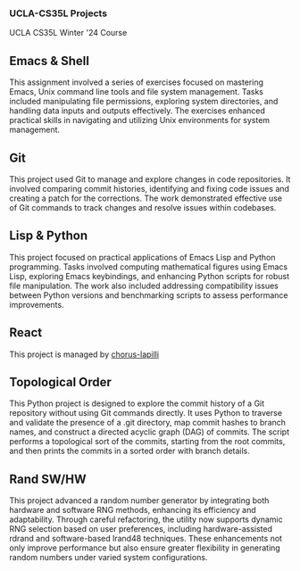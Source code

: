 ### UCLA-CS35L Projects

UCLA CS35L Winter '24 Course

## Emacs & Shell

This assignment involved a series of exercises focused on mastering Emacs, Unix command line tools and file system management. Tasks included manipulating file permissions, exploring system directories, and handling data inputs and outputs effectively. The exercises enhanced practical skills in navigating and utilizing Unix environments for system management.

## Git

This project used Git to manage and explore changes in code repositories. It involved comparing commit histories, identifying and fixing code issues and creating a patch for the corrections. The work demonstrated effective use of Git commands to track changes and resolve issues within codebases.

## Lisp & Python

This project focused on practical applications of Emacs Lisp and Python programming. Tasks involved computing mathematical figures using Emacs Lisp, exploring Emacs keybindings, and enhancing Python scripts for robust file manipulation. The work also included addressing compatibility issues between Python versions and benchmarking scripts to assess performance improvements.

## React

This project is managed by [chorus-lapilli](https://github.com/Jamiezoomies/chorus-lapilli)

## Topological Order

This Python project is designed to explore the commit history of a Git repository without using Git commands directly. It uses Python to traverse and validate the presence of a .git directory, map commit hashes to branch names, and construct a directed acyclic graph (DAG) of commits. The script performs a topological sort of the commits, starting from the root commits, and then prints the commits in a sorted order with branch details.

## Rand SW/HW

This project advanced a random number generator by integrating both hardware and software RNG methods, enhancing its efficiency and adaptability. Through careful refactoring, the utility now supports dynamic RNG selection based on user preferences, including hardware-assisted rdrand and software-based lrand48 techniques. These enhancements not only improve performance but also ensure greater flexibility in generating random numbers under varied system configurations.